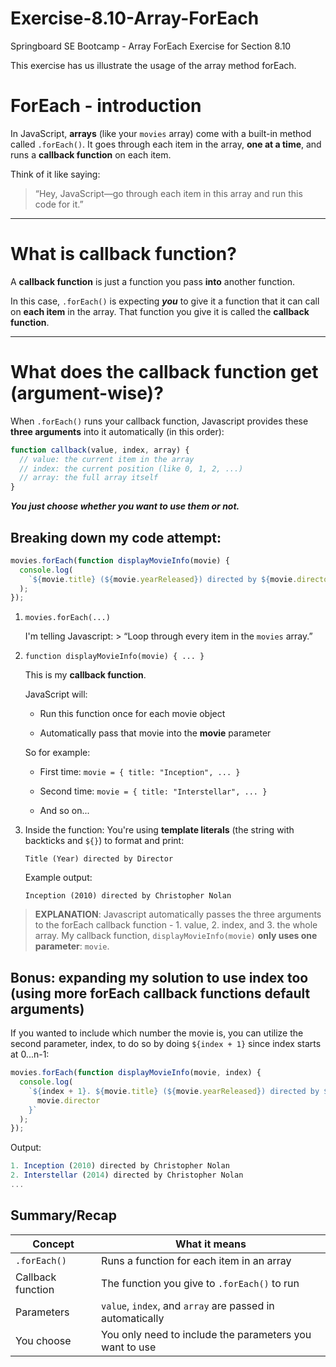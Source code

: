 # Exercise-8.10-Array-ForEach

Springboard SE Bootcamp - Array ForEach Exercise for Section 8.10

This exercise has us illustrate the usage of the array method forEach.

# ForEach - introduction

In JavaScript, **arrays** (like your `movies` array) come with a built-in method called `.forEach()`. It goes through each item in the array, **one at a time**, and runs a **callback function** on each item.

Think of it like saying:

> “Hey, JavaScript—go through each item in this array and run this code for it.”

---

# What is callback function?

A **callback function** is just a function you pass **into** another function.

In this case, `.forEach()` is expecting **_you_** to give it a function that it can call on **each item** in the array. That function you give it is called the **callback function**.

---

# What does the callback function get (argument-wise)?

When `.forEach()` runs your callback function, Javascript provides these **three arguments** into it automatically (in this order):

```javascript
function callback(value, index, array) {
  // value: the current item in the array
  // index: the current position (like 0, 1, 2, ...)
  // array: the full array itself
}
```

**_You just choose whether you want to use them or not._**

## Breaking down my code attempt:

```javascript
movies.forEach(function displayMovieInfo(movie) {
  console.log(
    `${movie.title} (${movie.yearReleased}) directed by ${movie.director}`
  );
});
```

1. `movies.forEach(...)`

   I'm telling Javascript: > “Loop through every item in the `movies` array.”

2. `function displayMovieInfo(movie) { ... }`

   This is my **callback function**.

   JavaScript will:

   - Run this function once for each movie object

   - Automatically pass that movie into the **movie** parameter

   So for example:

   - First time: `movie = { title: "Inception", ... }`

   - Second time: `movie = { title: "Interstellar", ... }`

   - And so on...

3. Inside the function:
   You're using **template literals** (the string with backticks and `${}`) to format and print:

   `Title (Year) directed by Director`

   Example output:

   `Inception (2010) directed by Christopher Nolan`

> **EXPLANATION**: Javascript automatically passes the three arguments to the forEach callback function - 1. value, 2. index, and 3. the whole array. My callback function, `displayMovieInfo(movie)` **only uses one parameter**: `movie`.

## Bonus: expanding my solution to use index too (using more forEach callback functions default arguments)

If you wanted to include which number the movie is, you can utilize the second parameter, index, to do so by doing `${index + 1}` since index starts at 0...n-1:

```javascript
movies.forEach(function displayMovieInfo(movie, index) {
  console.log(
    `${index + 1}. ${movie.title} (${movie.yearReleased}) directed by ${
      movie.director
    }`
  );
});
```

Output:

```javascript
1. Inception (2010) directed by Christopher Nolan
2. Interstellar (2014) directed by Christopher Nolan
...
```

## Summary/Recap

| Concept           | What it means                                             |
| ----------------- | --------------------------------------------------------- |
| `.forEach()`      | Runs a function for each item in an array                 |
| Callback function | The function you give to `.forEach()` to run              |
| Parameters        | `value`, `index`, and `array` are passed in automatically |
| You choose        | You only need to include the parameters you want to use   |
